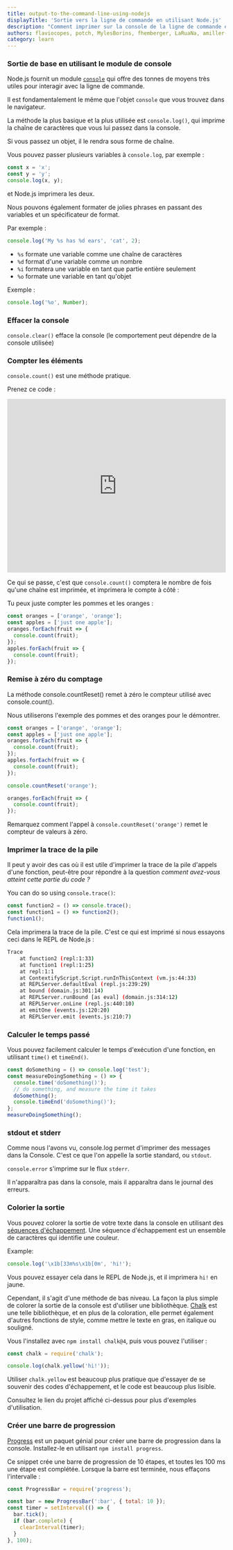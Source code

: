 ```yaml
---
title: output-to-the-command-line-using-nodejs
displayTitle: 'Sortie vers la ligne de commande en utilisant Node.js'
description: "Comment imprimer sur la console de la ligne de commande en utilisant Node.js, de la console.log de base à des scénarios plus complexes."
authors: flaviocopes, potch, MylesBorins, fhemberger, LaRuaNa, amiller-gh, ahmadawais, AugustinMauroy
category: learn
---
```


### Sortie de base en utilisant le module de console

Node.js fournit un module [`console`](/api/console/) qui offre des tonnes de moyens très utiles pour interagir avec la ligne de commande.

Il est fondamentalement le même que l'objet `console` que vous trouvez dans le navigateur.

La méthode la plus basique et la plus utilisée est `console.log()`, qui imprime la chaîne de caractères que vous lui passez dans la console.

Si vous passez un objet, il le rendra sous forme de chaîne.

Vous pouvez passer plusieurs variables à `console.log`, par exemple :

```js
const x = 'x';
const y = 'y';
console.log(x, y);
```

et Node.js imprimera les deux.

Nous pouvons également formater de jolies phrases en passant des variables et un spécificateur de format.

Par exemple :

```js
console.log('My %s has %d ears', 'cat', 2);
```

* `%s` formate une variable comme une chaîne de caractères
* `%d` format d'une variable comme un nombre
* `%i` formatera une variable en tant que partie entière seulement
* `%o` formate une variable en tant qu'objet

Exemple :

```js
console.log('%o', Number);
```

### Effacer la console

`console.clear()` efface la console (le comportement peut dépendre de la console utilisée)

### Compter les éléments

`console.count()` est une méthode pratique.

Prenez ce code :

<iframe
  title="Output to the command line using Node.js"
  src="https://stackblitz.com/edit/nodejs-dev-0002-01?index.js&zenmode=1&view=editor"
  alt="nodejs-dev-0002-01 on StackBlitz"
  style="height: 400px; width: 100%; border: 0;">
</iframe>

Ce qui se passe, c'est que `console.count()` comptera le nombre de fois qu'une chaîne est imprimée, et imprimera le compte à côté :

Tu peux juste compter les pommes et les oranges :

```js
const oranges = ['orange', 'orange'];
const apples = ['just one apple'];
oranges.forEach(fruit => {
  console.count(fruit);
});
apples.forEach(fruit => {
  console.count(fruit);
});
```

### Remise à zéro du comptage

La méthode console.countReset() remet à zéro le compteur utilisé avec console.count().

Nous utiliserons l'exemple des pommes et des oranges pour le démontrer.

```js
const oranges = ['orange', 'orange'];
const apples = ['just one apple'];
oranges.forEach(fruit => {
  console.count(fruit);
});
apples.forEach(fruit => {
  console.count(fruit);
});

console.countReset('orange');

oranges.forEach(fruit => {
  console.count(fruit);
});
```

Remarquez comment l'appel à `console.countReset('orange')` remet le compteur de valeurs à zéro.

### Imprimer la trace de la pile

Il peut y avoir des cas où il est utile d'imprimer la trace de la pile d'appels d'une fonction, peut-être pour répondre à la question _comment avez-vous atteint cette partie du code ?_

You can do so using `console.trace()`:

```js
const function2 = () => console.trace();
const function1 = () => function2();
function1();
```

Cela imprimera la trace de la pile. C'est ce qui est imprimé si nous essayons ceci dans le REPL de Node.js :

```bash
Trace
    at function2 (repl:1:33)
    at function1 (repl:1:25)
    at repl:1:1
    at ContextifyScript.Script.runInThisContext (vm.js:44:33)
    at REPLServer.defaultEval (repl.js:239:29)
    at bound (domain.js:301:14)
    at REPLServer.runBound [as eval] (domain.js:314:12)
    at REPLServer.onLine (repl.js:440:10)
    at emitOne (events.js:120:20)
    at REPLServer.emit (events.js:210:7)
```

### Calculer le temps passé

Vous pouvez facilement calculer le temps d'exécution d'une fonction, en utilisant `time()` et `timeEnd()`.

```js
const doSomething = () => console.log('test');
const measureDoingSomething = () => {
  console.time('doSomething()');
  // do something, and measure the time it takes
  doSomething();
  console.timeEnd('doSomething()');
};
measureDoingSomething();
```

### stdout et stderr

Comme nous l'avons vu, console.log permet d'imprimer des messages dans la Console. C'est ce que l'on appelle la sortie standard, ou `stdout`.

`console.error` s'imprime sur le flux `stderr`.

Il n'apparaîtra pas dans la console, mais il apparaîtra dans le journal des erreurs.

### Colorier la sortie

Vous pouvez colorer la sortie de votre texte dans la console en utilisant des [séquences d'échappement](https://gist.github.com/iamnewton/8754917). Une séquence d'échappement est un ensemble de caractères qui identifie une couleur.

Example:

```js
console.log('\x1b[33m%s\x1b[0m', 'hi!');
```

Vous pouvez essayer cela dans le REPL de Node.js, et il imprimera `hi!` en jaune.

Cependant, il s'agit d'une méthode de bas niveau. La façon la plus simple de colorer la sortie de la console est d'utiliser une bibliothèque. [Chalk](https://github.com/chalk/chalk) est une telle bibliothèque, et en plus de la coloration, elle permet également d'autres fonctions de style, comme mettre le texte en gras, en italique ou souligné.

Vous l'installez avec `npm install chalk@4`, puis vous pouvez l'utiliser :

```js
const chalk = require('chalk');

console.log(chalk.yellow('hi!'));
```

Utiliser `chalk.yellow` est beaucoup plus pratique que d'essayer de se souvenir des codes d'échappement, et le code est beaucoup plus lisible.

Consultez le lien du projet affiché ci-dessus pour plus d'exemples d'utilisation.

### Créer une barre de progression

[Progress](https://www.npmjs.com/package/progress) est un paquet génial pour créer une barre de progression dans la console. Installez-le en utilisant `npm install progress`.

Ce snippet crée une barre de progression de 10 étapes, et toutes les 100 ms une étape est complétée. Lorsque la barre est terminée, nous effaçons l'intervalle :

```js
const ProgressBar = require('progress');

const bar = new ProgressBar(':bar', { total: 10 });
const timer = setInterval(() => {
  bar.tick();
  if (bar.complete) {
    clearInterval(timer);
  }
}, 100);
```
